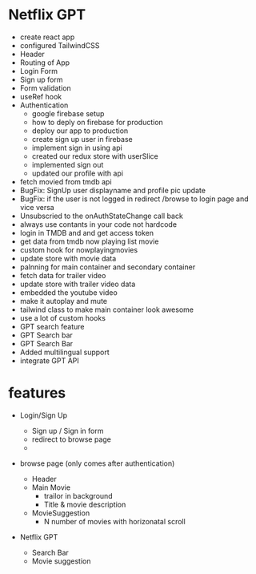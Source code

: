 # Netflix GPT

- create react app
- configured TailwindCSS
- Header
- Routing of App
- Login Form
- Sign up form
- Form validation
- useRef hook
- Authentication
  - google firebase setup
  - how to deply on firebase for production
  - deploy our app to production
  - create sign up user in firebase
  - implement sign in using api
  - created our redux store with userSlice
  - implemented sign out
  - updated our profile with api
- fetch movied from tmdb api
- BugFix: SignUp user displayname and profile pic update
- BugFix: if the user is not logged in redirect /browse to login page and vice versa
- Unsubscried to the onAuthStateChange call back
- always use contants in your code not hardcode 
- login in TMDB and and get access token
- get data from tmdb now playing list movie
- custom hook for nowplayingmovies
- update store with movie data
- palnning for main container and secondary container
- fetch data for trailer video
- update store with trailer video data
- embedded the youtube video
- make it autoplay and mute
- tailwind class to make main container look awesome
- use a lot of custom hooks
- GPT search feature
- GPT Search bar
- GPT Search Bar
- Added multilingual support 
- integrate GPT API



# features
- Login/Sign Up
    - Sign up / Sign in form
    - redirect to browse page
    - 
- browse page (only comes after authentication)
    - Header
    - Main Movie 
        - trailor in background
        - Title & movie description
    - MovieSuggestion
      - N number of movies with horizonatal scroll

- Netflix GPT
    - Search Bar
    - Movie suggestion